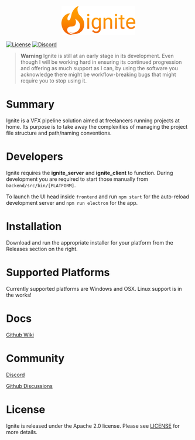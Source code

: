 <p align="center">
  <img src="frontend/public/media/logo_type.png" style="max-height:80px" />
</p>

[![License](https://img.shields.io/badge/License-Apache%202.0-rgb%28252%2C%20140%2C%203%29.svg)](https://github.com/georgesavvas/ignite/blob/main/LICENSE)
[![Discord](https://img.shields.io/discord/1022924444261429269?logo=discord&logoColor=rgb%28252%2C%20140%2C%203%29)](https://discord.gg/2HWQduERrJ)

> **Warning**
> Ignite is still at an early stage in its development. Even though I will be working hard in ensuring its continued progression and offering as much support as I can, by using the software you acknowledge there might be workflow-breaking bugs that might require you to stop using it.

# Summary
Ignite is a VFX pipeline solution aimed at freelancers running projects at home. Its purpose is to take away the complexities of managing the project file structure and path/naming conventions.

# Developers

Ignite requires the **ignite_server** and **ignite_client** to function. During development you are required to start those manually from `backend/src/bin/[PLATFORM]`.

To launch the UI head inside `frontend` and run `npm start` for the auto-reload development server and `npm run electron` for the app.

# Installation
Download and run the appropriate installer for your platform from the Releases section on the right.

# Supported Platforms
Currently supported platforms are Windows and OSX. Linux support is in the works!

# Docs
[Github Wiki](https://github.com/georgesavvas/ignite/wiki)

# Community
[Discord](https://discord.gg/2HWQduERrJ)

[Github Discussions](https://github.com/georgesavvas/ignite/discussions)

# License
Ignite is released under the Apache 2.0 license. Please see [LICENSE](https://github.com/georgesavvas/ignite/blob/main/LICENSE) for more details.
